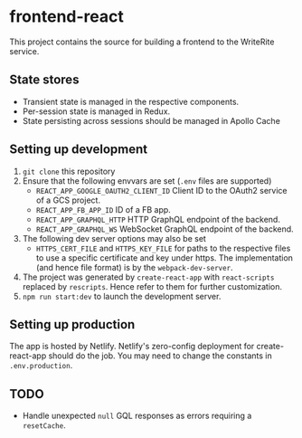 # frontend-react

This project contains the source for building a frontend to the
WriteRite service.

## State stores

* Transient state is managed in the respective components.
* Per-session state is managed in Redux.
* State persisting across sessions should be managed in Apollo Cache

## Setting up development

1. `git clone` this repository
2. Ensure that the following envvars are set (`.env` files are supported)
   * `REACT_APP_GOOGLE_OAUTH2_CLIENT_ID` Client ID to the OAuth2 service of a GCS project.
   * `REACT_APP_FB_APP_ID` ID of a FB app.
   * `REACT_APP_GRAPHQL_HTTP` HTTP GraphQL endpoint of the backend.
   * `REACT_APP_GRAPHQL_WS` WebSocket GraphQL endpoint of the backend.
3. The following dev server options may also be set
   * `HTTPS_CERT_FILE` and `HTTPS_KEY_FILE` for paths to the respective files to use a specific certificate and key under https. The implementation (and hence file format) is by the `webpack-dev-server`.
4. The project was generated by `create-react-app` with `react-scripts` replaced by `rescripts`. Hence refer to them for further customization.
5. `npm run start:dev` to launch the development server.

## Setting up production

The app is hosted by Netlify. Netlify's zero-config deployment for create-react-app should do the job. You may need to change the constants in `.env.production`.

## TODO

* Handle unexpected `null` GQL responses as errors requiring a `resetCache`.